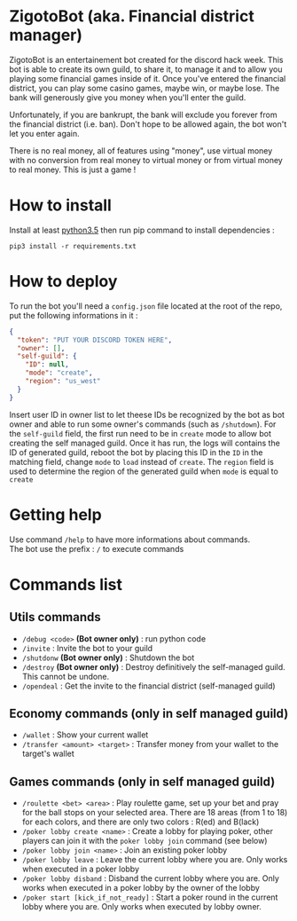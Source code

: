 # ZigotoBot (aka. Financial district manager)
ZigotoBot is an entertainement bot created for the discord hack week. This bot is able to create its own guild, to share it, to manage it and to allow you playing some financial games inside of it.
Once you've entered the financial district, you can play some casino games, maybe win, or maybe lose. The bank will generously give you money when you'll enter the guild.

Unfortunately, if you are bankrupt, the bank will exclude you forever from the financial district (i.e. ban). Don't hope to be allowed again, the bot won't let you enter again.

There is no real money, all of features using "money", use virtual money with no conversion from real money to virtual money or from virtual money to real money. This is just a game !

# How to install
Install at least [python3.5](https://www.python.org/downloads/) then run pip command to install dependencies :
```
pip3 install -r requirements.txt
```

# How to deploy
To run the bot you'll need a `config.json` file located at the root of the repo, put the following informations in it :
```json
{
  "token": "PUT YOUR DISCORD TOKEN HERE",
  "owner": [],
  "self-guild": {
    "ID": null,
    "mode": "create",
    "region": "us_west"
  }
}
```
Insert user ID in owner list to let theese IDs be recognized by the bot as bot owner and able to run some owner's commands (such as `/shutdown`). For the `self-guild` field, the first run need to be in `create` mode to allow bot creating the self managed guild. Once it has run, the logs will contains the ID of generated guild, reboot the bot by placing this ID in the `ID` in the matching field, change `mode` to `load` instead of  `create`. The `region` field is used to determine the region of the generated guild when `mode` is equal to `create`

# Getting help
Use command `/help` to have more informations about commands.<br/>
The bot use the prefix : `/` to execute commands

# Commands list
## Utils commands
- `/debug <code>` **(Bot owner only)** : run python code
- `/invite` : Invite the bot to your guild
- `/shutdonw` **(Bot owner only)** : Shutdown the bot
- `/destroy` **(Bot owner only)** : Destroy definitively the self-managed guild. This cannot be undone.
- `/opendeal` : Get the invite to the financial district (self-managed guild)

## Economy commands (only in self managed guild)
- `/wallet` : Show your current wallet
- `/transfer <amount> <target>` : Transfer money from your wallet to the target's wallet

## Games commands (only in self managed guild)
- `/roulette <bet> <area>` : Play roulette game, set up your bet and pray for the ball stops on your selected area. There are 18 areas (from 1 to 18) for each colors, and there are only two colors : R(ed) and B(lack)
- `/poker lobby create <name>` : Create a lobby for playing poker, other players can join it with the `poker lobby join` command (see below)
- `/poker lobby join <name>` : Join an existing poker lobby
- `/poker lobby leave` : Leave the current lobby where you are. Only works when executed in a poker lobby
- `/poker lobby disband` : Disband the current lobby where you are. Only works when executed in a poker lobby by the owner of the lobby
- `/poker start [kick_if_not_ready]` : Start a poker round in the current lobby where you are. Only works when executed by lobby owner.

